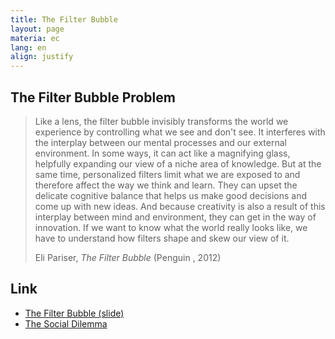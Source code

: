 ```yaml
---
title: The Filter Bubble
layout: page
materia: ec
lang: en
align: justify
---
```


## The Filter Bubble Problem

> Like a lens, the filter bubble invisibly transforms the world we experience by controlling what we see and don't see. It interferes with the interplay between our mental processes and our external environment. In some ways, it can act like a magnifying glass, helpfully expanding our view of a niche area of knowledge. But at the same time, personalized filters limit what we are exposed to and therefore affect the way we think and learn. They can upset the delicate cognitive balance that helps us make good decisions and come up with new ideas. And because creativity is also a result of this interplay between mind and environment, they can get in the way of innovation. If we want to know what the world really looks like, we have to understand how filters shape and skew our view of it.
>
> Eli Pariser, *The Filter Bubble* (Penguin , 2012)

## Link

* [The Filter Bubble (slide)](/content/ec/slides/ec_filte_bubble_2022.pdf)
* [The Social Dilemma](https://www.thesocialdilemma.com/)
